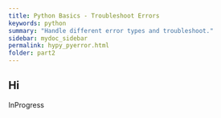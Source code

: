 ```yaml
---
title: Python Basics - Troubleshoot Errors
keywords: python
summary: "Handle different error types and troubleshoot."
sidebar: mydoc_sidebar
permalink: hypy_pyerror.html
folder: part2
---
```


## Hi

InProgress
